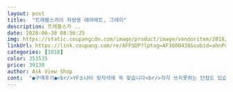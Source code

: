 ```yaml
---
layout: post 
title:  "트래블스카이 차량용 에어매트, 그레이" 
description: 트래블스카 ..
date: 2020-06-30 08:56:25 
img: https://static.coupangcdn.com/image/product/image/vendoritem/2018/12/10/3836752280/46020a5d-8c35-40d3-8693-8f3afafa74af.jpg 
linkUrl: https://link.coupang.com/re/AFFSDP?lptag=AF3600438&subid=ahnPublicAsk&pageKey=94099253&itemId=291265747&vendorItemId=3836752280&traceid=V0-113-87f902aff83bceec 
categories: [1018] 
color: 353535 
price: 39130 
author: Ask View Shop 
cont:  "●구매후기●<br/>YF소나타 뒷자석에 꼭 맞습니다<br/>각각 쓰지못하는 단점도 있습니다 또<br/>결국 베게는 치우고 다른베게를 구입 했읍니다.<br/><br/>그거 한가지 빼고는 만족한 제품이고 배송도 하루만에<br/>그럭저럭 쓸만합니다<br/>그렇지 않을까 싶네요<br/>냄새가 좀 많이 납니다<br/>다른큰 하자가 없으면 그냥 쓸 예정입니다<br/>다만,별하나를 뺀 이유는 베게가 공기를 주입하고<br/>도착 했네요.<br/> 설치를 끝내고 누워보니 아주 아늑합니다.<br/>장거리 운행시 숙면도 가능하고<br/>도착시 배게매트 두개중 하나 바람 완전빠짐(주입구 이상없음)<br/>도착후 육안확인시와 혼자 탑승시에 에어차이가 있으니 아마도<br/>뒷의자에 가까이 있어 콘솔쪽으로 누울시 쏠림이 있습니다<br/>때에 따라서는 차박도 가능 할거 같아요.<br/>.<br/>제키가 175인데 새우잠을 자야 됩니다.<br/>그건 차의 크기문졔고<br/>마개를 닫으려면 이미 바람은 절반이나 빠져서<br/>매트에 얼룩들이 있지만<br/>매트와 발판매트가 일체형이라<br/>문짝과 에어매트 사이에 세워둬야하기에<br/>발판 매트가 콘솔때문인지 앞의자 뒷판이 아닌<br/>발판매트 바람도 빠져 출발시점보다 쏠림현상이  많아요<br/>배송은 역시나 빨랏구요<br/>베게 하나 빼고는 배송,제품,품질,모두 만족 합니다.<br/><br/>본품의 문제는 아닙니다.<br/><br/>사용후 일정 바람이 빠지긴 했으나<br/>사이즈 딱이구요<br/>사이즈도 만족할만한 사이즈구요<br/>새제품 이라 어쩔수 없는거구요.<br/><br/>생각보다 튼튼 하구요<br/>설치후 차실내에서 비닐냄내가 납니다.<br/><br/>솔직후기 남깁니다.<br/><br/>승하차시에 신발을 신기까지 쉽지 않습니다<br/>시거짹에 연결 시키면 공기도 잘 들어갑니다.<br/><br/>신발 놔둘때가없어ㅋㅋ 애매ㅎ<br/>신발을 둘공간도 마땅치않아<br/>신발주머니가 필요합니다<br/>아들둘이 누으니 편안하게 장거리갑니다ㅋ<br/>아이들이 편하다는데 신발 그까이꺼<br/>아주 만족하진 않지만<br/>아주 애를 먹어요.<br/><br/>어느시점 부터인지 알수 없으나 매트바람 5분의4가량 빠진듯 하고<br/>억지로 밑바닥 낑가놓고 다닙니다ㅋ<br/>없는거보단 나을듯 합니다<br/>에어매트 성인 두명 탑승 4시간 30분 주행<br/>에어배개를 매트 아래에 넣어두면 어느정도 높이가 맞는것 같습니다<br/>옆으로 성인 두명까지 가능하고<br/>우선 제품구성 굳입니다.<br/><br/>일일이 찾지않아도 되는 장점도 있지만<br/>제차가 sm6 인데 딱 맞춤 입니다.<br/><br/>차량 의자 특성상 의자 안쪽으로 높이가 낮아질수 있는데<br/>차종은 쏘나타 입니다.<br/><br/>콘솔쪽 에어매트는 출발 얼마 지나지않아 바람빠짐<br/>탑승 무게 감안 일정량이 빠지지 않았나? 하는 생각이 듭니다<br/>페브리즈 뿌리고 반나절 정도면 어느정도 해결되는것 같고<br/>피부에 닿는 표면도 부드럽고 좋아요.<br/><br/>하차시에 잠깐잠깐 동봉 에어기계로 에어를 채워주면 될듯 합니다<br/>혼자 누우면 다리는 접어야 하지만 널널하니 좋습니다<br/>환불하고 다시주문하고 또 다시 상태를 확인하기가 쉽지않아<br/>" 
---
```

